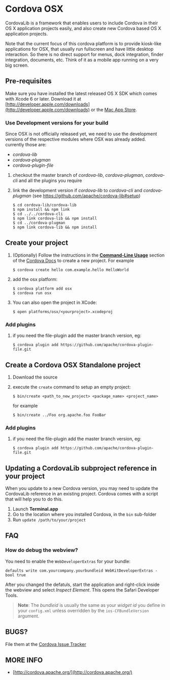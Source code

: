 <!--
#
# Licensed to the Apache Software Foundation (ASF) under one
# or more contributor license agreements.  See the NOTICE file
# distributed with this work for additional information
# regarding copyright ownership.  The ASF licenses this file
# to you under the Apache License, Version 2.0 (the
# "License"); you may not use this file except in compliance
# with the License.  You may obtain a copy of the License at
# 
# http://www.apache.org/licenses/LICENSE-2.0
# 
# Unless required by applicable law or agreed to in writing,
# software distributed under the License is distributed on an
# "AS IS" BASIS, WITHOUT WARRANTIES OR CONDITIONS OF ANY
#  KIND, either express or implied.  See the License for the
# specific language governing permissions and limitations
# under the License.
#
-->
Cordova OSX
=============================================================
CordovaLib is a framework that enables users to include Cordova in their OS X application projects easily, 
and also create new Cordova based OS X application projects.

Note that the current focus of this cordova platform is to provide kiosk-like applications for OSX, that usually run fullscreen and have little desktop interaction. So there is no direct support for menus, dock integration, finder integration, documents, etc. Think of it as a mobile app running on a very big screen.

Pre-requisites
-------------------------------------------------------------
Make sure you have installed the latest released OS X SDK which comes with Xcode 6 or later. 
Download it at [http://developer.apple.com/downloads](http://developer.apple.com/downloads) 
or the [Mac App Store](http://itunes.apple.com/us/app/xcode/id497799835?mt=12).

### Use Development versions for your build
Since OSX is not officially released yet, we need to use the development versions of the respective modules where OSX was already added. currently those are:

* _cordova-lib_
* _cordova-plugman_
* _cordova-plugin-file_

1. checkout the master branch of _cordova-lib_, _cordova-plugman_, _cordova-cli_ and all the plugins you require
2. link the development version if _cordova-lib_ to _cordova-cli_ and _cordova-plugman_ (see https://github.com/apache/cordova-lib#setup)
    
   ````
   $ cd cordova-lib/cordova-lib
   $ npm install && npm link
   $ cd ../../cordova-cli
   $ npm link cordova-lib && npm install 
   $ cd ../cordova-plugman
   $ npm link cordova-lib && npm install
   ````


Create your project
-------------------------------------------------------------
   
1. (Optionally) Follow the instructions in the [**Command-Line Usage**](http://cordova.apache.org/docs/en/latest/guide/cli/index.html) section of the [Cordova Docs](http://cordova.apache.org/docs/en/latest/guide/cli/index.html) to create a new project. For example
    ````
    $ cordova create hello com.example.hello HelloWorld
    ````

2. add the osx platform:

   ````
   $ cordova platform add osx
   $ cordova run osx
   ````

3. You can also open the project in XCode:

   ````
   $ open platforms/osx/<yourproject>.xcodeproj
   ````


### Add plugins

1. if you need the file-plugin add the master branch version, eg:

   ````
   $ cordova plugin add https://github.com/apache/cordova-plugin-file.git
   ````
    

Create a Cordova OSX Standalone project
-------------------------------------------------------------

1. Download the source
2. execute the `create` command to setup an empty project:

   ````
   $ bin/create <path_to_new_project> <package_name> <project_name>
   ````
    
   for example
    
   ````
   $ bin/create ../Foo org.apache.foo FooBar
   ````

### Add plugins

1. if you need the file-plugin add the master branch version, eg:

   ````
   $ cordova plugin add https://github.com/apache/cordova-plugin-file.git
   ````


Updating a CordovaLib subproject reference in your project
-------------------------------------------------------------

When you update to a new Cordova version, you may need to update the CordovaLib reference in an existing project. 
Cordova comes with a script that will help you to do this.

1. Launch **Terminal.app**
2. Go to the location where you installed Cordova, in the `bin` sub-folder
3. Run `update /path/to/your/project` 



FAQ
---
### How do debug the webview?
You need to enable the `WebDeveloperExtras` for your bundle:

```
defaults write com.yourcompany.yourbundleid WebKitDeveloperExtras -bool true
```
After you changed the defatuls, start the application and right-click inside the webview and select _Inspect Element_. This opens the Safari Developer Tools.

> **Note**: The _bundleid_ is usually the same as your _widget id_ you define in your `config.xml` unless overridden by the `ios-CFBundleVersion` argument.



BUGS?
-----
File them at the [Cordova Issue Tracker](https://issues.apache.org/jira/browse/CB)     


MORE INFO
----------
* [http://cordova.apache.org/](http://cordova.apache.org/)

